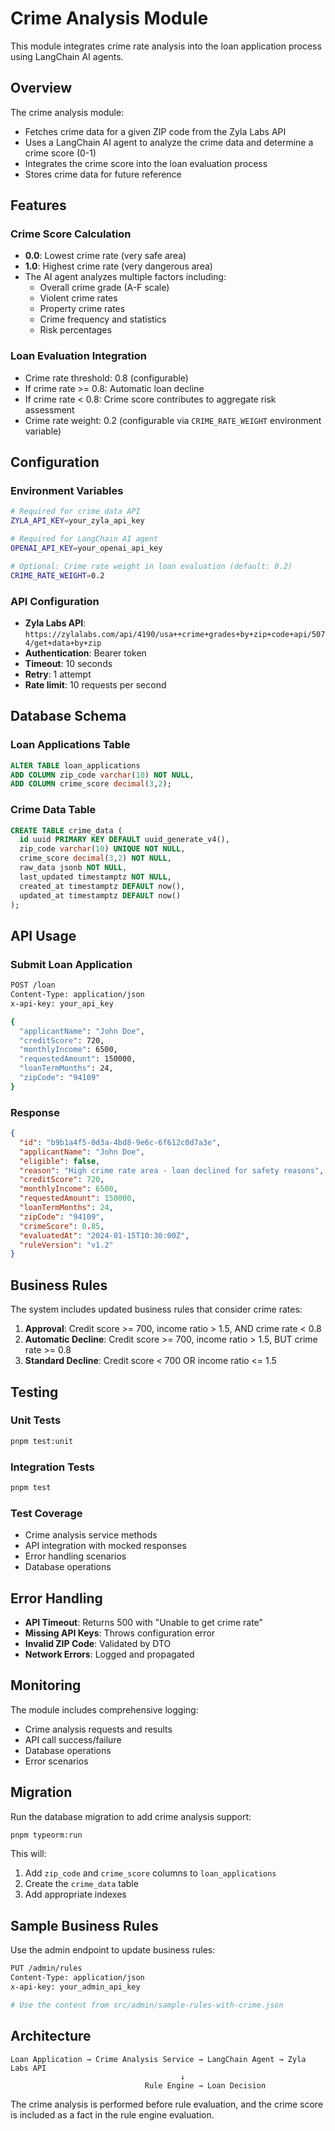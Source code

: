 # Crime Analysis Module

This module integrates crime rate analysis into the loan application process using LangChain AI agents.

## Overview

The crime analysis module:
- Fetches crime data for a given ZIP code from the Zyla Labs API
- Uses a LangChain AI agent to analyze the crime data and determine a crime score (0-1)
- Integrates the crime score into the loan evaluation process
- Stores crime data for future reference

## Features

### Crime Score Calculation
- **0.0**: Lowest crime rate (very safe area)
- **1.0**: Highest crime rate (very dangerous area)
- The AI agent analyzes multiple factors including:
  - Overall crime grade (A-F scale)
  - Violent crime rates
  - Property crime rates
  - Crime frequency and statistics
  - Risk percentages

### Loan Evaluation Integration
- Crime rate threshold: 0.8 (configurable)
- If crime rate >= 0.8: Automatic loan decline
- If crime rate < 0.8: Crime score contributes to aggregate risk assessment
- Crime rate weight: 0.2 (configurable via `CRIME_RATE_WEIGHT` environment variable)

## Configuration

### Environment Variables

```bash
# Required for crime data API
ZYLA_API_KEY=your_zyla_api_key

# Required for LangChain AI agent
OPENAI_API_KEY=your_openai_api_key

# Optional: Crime rate weight in loan evaluation (default: 0.2)
CRIME_RATE_WEIGHT=0.2
```

### API Configuration
- **Zyla Labs API**: `https://zylalabs.com/api/4190/usa++crime+grades+by+zip+code+api/5074/get+data+by+zip`
- **Authentication**: Bearer token
- **Timeout**: 10 seconds
- **Retry**: 1 attempt
- **Rate limit**: 10 requests per second

## Database Schema

### Loan Applications Table
```sql
ALTER TABLE loan_applications 
ADD COLUMN zip_code varchar(10) NOT NULL,
ADD COLUMN crime_score decimal(3,2);
```

### Crime Data Table
```sql
CREATE TABLE crime_data (
  id uuid PRIMARY KEY DEFAULT uuid_generate_v4(),
  zip_code varchar(10) UNIQUE NOT NULL,
  crime_score decimal(3,2) NOT NULL,
  raw_data jsonb NOT NULL,
  last_updated timestamptz NOT NULL,
  created_at timestamptz DEFAULT now(),
  updated_at timestamptz DEFAULT now()
);
```

## API Usage

### Submit Loan Application
```bash
POST /loan
Content-Type: application/json
x-api-key: your_api_key

{
  "applicantName": "John Doe",
  "creditScore": 720,
  "monthlyIncome": 6500,
  "requestedAmount": 150000,
  "loanTermMonths": 24,
  "zipCode": "94109"
}
```

### Response
```json
{
  "id": "b9b1a4f5-0d3a-4bd8-9e6c-6f612c0d7a3e",
  "applicantName": "John Doe",
  "eligible": false,
  "reason": "High crime rate area - loan declined for safety reasons",
  "creditScore": 720,
  "monthlyIncome": 6500,
  "requestedAmount": 150000,
  "loanTermMonths": 24,
  "zipCode": "94109",
  "crimeScore": 0.85,
  "evaluatedAt": "2024-01-15T10:30:00Z",
  "ruleVersion": "v1.2"
}
```

## Business Rules

The system includes updated business rules that consider crime rates:

1. **Approval**: Credit score >= 700, income ratio > 1.5, AND crime rate < 0.8
2. **Automatic Decline**: Credit score >= 700, income ratio > 1.5, BUT crime rate >= 0.8
3. **Standard Decline**: Credit score < 700 OR income ratio <= 1.5

## Testing

### Unit Tests
```bash
pnpm test:unit
```

### Integration Tests
```bash
pnpm test
```

### Test Coverage
- Crime analysis service methods
- API integration with mocked responses
- Error handling scenarios
- Database operations

## Error Handling

- **API Timeout**: Returns 500 with "Unable to get crime rate"
- **Missing API Keys**: Throws configuration error
- **Invalid ZIP Code**: Validated by DTO
- **Network Errors**: Logged and propagated

## Monitoring

The module includes comprehensive logging:
- Crime analysis requests and results
- API call success/failure
- Database operations
- Error scenarios

## Migration

Run the database migration to add crime analysis support:

```bash
pnpm typeorm:run
```

This will:
1. Add `zip_code` and `crime_score` columns to `loan_applications`
2. Create the `crime_data` table
3. Add appropriate indexes

## Sample Business Rules

Use the admin endpoint to update business rules:

```bash
PUT /admin/rules
Content-Type: application/json
x-api-key: your_admin_api_key

# Use the content from src/admin/sample-rules-with-crime.json
```

## Architecture

```
Loan Application → Crime Analysis Service → LangChain Agent → Zyla Labs API
                                      ↓
                              Rule Engine → Loan Decision
```

The crime analysis is performed before rule evaluation, and the crime score is included as a fact in the rule engine evaluation.
